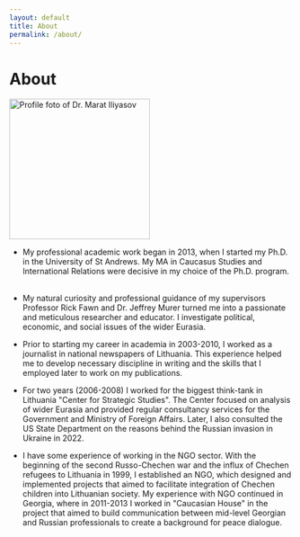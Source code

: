 ```yaml
---
layout: default
title: About
permalink: /about/
---
```

# About 

<img height="250px" src="https://marat-iliyasov.github.io/assets/img/Marat.JPG" alt="Profile foto of Dr. Marat Iliyasov">

- My professional academic work began in 2013, when I started my Ph.D. in the University of St Andrews. My MA in Caucasus Studies and International Relations were decisive in my choice of the Ph.D. program.  

- My natural curiosity and professional guidance of my supervisors Professor Rick Fawn and Dr. Jeffrey Murer turned me into a passionate and meticulous researcher and educator. I investigate political, economic, and social issues of the wider Eurasia.

- Prior to starting my career in academia in 2003-2010, I worked as a journalist in national newspapers of Lithuania. This experience helped me to develop necessary discipline in writing and the skills that I employed later to work on my publications.

- For two years (2006-2008) I worked for the biggest think-tank in Lithuania "Center for Strategic Studies". The Center focused on analysis of wider Eurasia and provided regular consultancy services for the Government and Ministry of Foreign Affairs. Later, I also consulted the US State Department on the reasons behind the Russian invasion in Ukraine in 2022.

- I have some experience of working in the NGO sector. With the beginning of the second Russo-Chechen war and the influx of Chechen refugees to Lithuania in 1999, I established an NGO, which designed and implemented projects that aimed to facilitate integration of Chechen children into Lithuanian society. My experience with NGO continued in Georgia, where in 2011-2013 I worked in "Caucasian House" in the project that aimed to build communication between mid-level Georgian and Russian professionals to create a background for peace dialogue.
 


